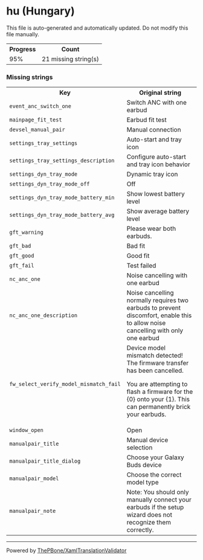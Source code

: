 # hu (Hungary)

This file is auto-generated and automatically updated. Do not modify this file manually.

<table>
<tr><th>Progress</th><th>Count</th></tr>
<tr><td>95%</td><td>21 missing string(s)</td></tr>
</table>

### Missing strings

<table>
<tr><th>Key</th><th>Original string</th></tr>
<tr><td><code>event_anc_switch_one</code></td><td>Switch ANC with one earbud</td></tr>
<tr><td><code>mainpage_fit_test</code></td><td>Earbud fit test</td></tr>
<tr><td><code>devsel_manual_pair</code></td><td>Manual connection</td></tr>
<tr><td><code>settings_tray_settings</code></td><td>Auto-start and tray icon</td></tr>
<tr><td><code>settings_tray_settings_description</code></td><td>Configure auto-start and tray icon behavior</td></tr>
<tr><td><code>settings_dyn_tray_mode</code></td><td>Dynamic tray icon</td></tr>
<tr><td><code>settings_dyn_tray_mode_off</code></td><td>Off</td></tr>
<tr><td><code>settings_dyn_tray_mode_battery_min</code></td><td>Show lowest battery level</td></tr>
<tr><td><code>settings_dyn_tray_mode_battery_avg</code></td><td>Show average battery level</td></tr>
<tr><td><code>gft_warning</code></td><td>Please wear both earbuds.</td></tr>
<tr><td><code>gft_bad</code></td><td>Bad fit</td></tr>
<tr><td><code>gft_good</code></td><td>Good fit</td></tr>
<tr><td><code>gft_fail</code></td><td>Test failed</td></tr>
<tr><td><code>nc_anc_one</code></td><td>Noise cancelling with one earbud</td></tr>
<tr><td><code>nc_anc_one_description</code></td><td>Noise cancelling normally requires two earbuds to prevent discomfort, enable this to allow noise cancelling with only one earbud</td></tr>
<tr><td><code>fw_select_verify_model_mismatch_fail</code></td><td>Device model mismatch detected! The firmware transfer has been cancelled.

You are attempting to flash a firmware for the {0} onto your {1}. This can permanently brick your earbuds.</td></tr>
<tr><td><code>window_open</code></td><td>Open</td></tr>
<tr><td><code>manualpair_title</code></td><td>Manual device selection</td></tr>
<tr><td><code>manualpair_title_dialog</code></td><td>Choose your Galaxy Buds device</td></tr>
<tr><td><code>manualpair_model</code></td><td>Choose the correct model type</td></tr>
<tr><td><code>manualpair_note</code></td><td>Note: You should only manually connect your earbuds if the setup wizard does not recognize them correctly.</td></tr>

</table>

__________

Powered by [ThePBone/XamlTranslationValidator](https://github.com/ThePBone/XamlTranslationValidator)